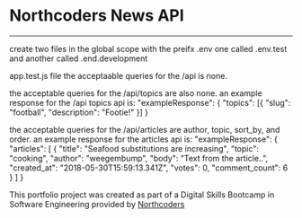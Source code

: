 # Northcoders News API

---

create two files in the global scope with the preifx .env
one called .env.test and another called .end.development

app.test.js file
the acceptaable queries for the /api is none.

the acceptable queries for the /api/topics are also none.
an example response for the /api topics api is:
"exampleResponse": {
"topics": [{ "slug": "football", "description": "Footie!" }]
}

the acceptable queries for the /api/articles are author, topic, sort_by, and order.
an example response for the articles api is:
"exampleResponse": {
"articles": [
{
"title": "Seafood substitutions are increasing",
"topic": "cooking",
"author": "weegembump",
"body": "Text from the article..",
"created_at": "2018-05-30T15:59:13.341Z",
"votes": 0,
"comment_count": 6
}
]
}

This portfolio project was created as part of a Digital Skills Bootcamp in Software Engineering provided by [Northcoders](https://northcoders.com/)
